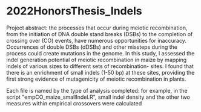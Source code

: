 # 2022HonorsThesis_Indels

Project abstract: the processes that occur during meiotic recombination, from the initiation of DNA double stand breaks (DSBs) to the completion of crossing over (CO) events, have numerous opportunities for inaccuracy. Occurrences of double DSBs (dDSBs) and other missteps during the process could create mutations in the genome. In this study, I assessed the indel generation potential of meiotic recombination in maize by mapping indels of various sizes to different sets of recombination- sites. I found that there is an enrichment of small indels (1-50 bp) at these sites, providing the first strong evidence of mutagenicity of meiotic recombination in plants.

Each file is named by the type of analysis completed: for example, in the script "empCO_maize_smallIndel.R", small indel density and the other two measures within empirical crossovers were calculated


